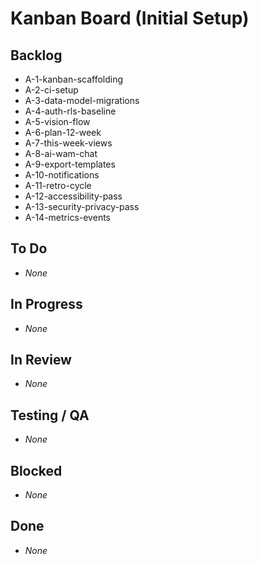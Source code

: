 # Kanban Board (Initial Setup)

## Backlog
- A-1-kanban-scaffolding
- A-2-ci-setup
- A-3-data-model-migrations
- A-4-auth-rls-baseline
- A-5-vision-flow
- A-6-plan-12-week
- A-7-this-week-views
- A-8-ai-wam-chat
- A-9-export-templates
- A-10-notifications
- A-11-retro-cycle
- A-12-accessibility-pass
- A-13-security-privacy-pass
- A-14-metrics-events

## To Do
- _None_

## In Progress
- _None_

## In Review
- _None_

## Testing / QA
- _None_

## Blocked
- _None_

## Done
- _None_
